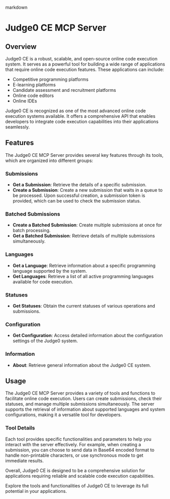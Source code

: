 markdown
# Judge0 CE MCP Server

## Overview

Judge0 CE is a robust, scalable, and open-source online code execution system. It serves as a powerful tool for building a wide range of applications that require online code execution features. These applications can include:

- Competitive programming platforms
- E-learning platforms
- Candidate assessment and recruitment platforms
- Online code editors
- Online IDEs

Judge0 CE is recognized as one of the most advanced online code execution systems available. It offers a comprehensive API that enables developers to integrate code execution capabilities into their applications seamlessly.

## Features

The Judge0 CE MCP Server provides several key features through its tools, which are organized into different groups:

### Submissions
- **Get a Submission**: Retrieve the details of a specific submission.
- **Create a Submission**: Create a new submission that waits in a queue to be processed. Upon successful creation, a submission token is provided, which can be used to check the submission status.

### Batched Submissions
- **Create a Batched Submission**: Create multiple submissions at once for batch processing.
- **Get a Batched Submission**: Retrieve details of multiple submissions simultaneously.

### Languages
- **Get a Language**: Retrieve information about a specific programming language supported by the system.
- **Get Languages**: Retrieve a list of all active programming languages available for code execution.

### Statuses
- **Get Statuses**: Obtain the current statuses of various operations and submissions.

### Configuration
- **Get Configuration**: Access detailed information about the configuration settings of the Judge0 system.

### Information
- **About**: Retrieve general information about the Judge0 CE system.

## Usage

The Judge0 CE MCP Server provides a variety of tools and functions to facilitate online code execution. Users can create submissions, check their statuses, and manage multiple submissions simultaneously. The server supports the retrieval of information about supported languages and system configurations, making it a versatile tool for developers.

### Tool Details

Each tool provides specific functionalities and parameters to help you interact with the server effectively. For example, when creating a submission, you can choose to send data in Base64 encoded format to handle non-printable characters, or use synchronous mode to get immediate results.

Overall, Judge0 CE is designed to be a comprehensive solution for applications requiring reliable and scalable code execution capabilities.

Explore the tools and functionalities of Judge0 CE to leverage its full potential in your applications.